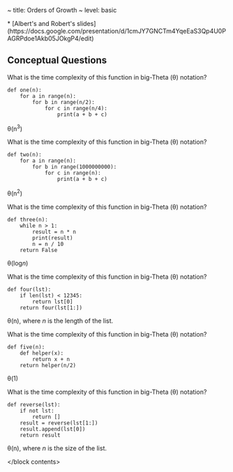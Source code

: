 ~ title: Orders of Growth
~ level: basic

<block references>
* [Albert's and Robert's
  slides](https://docs.google.com/presentation/d/1cmJY7GNCTm4YqeEaS3Qp4U0PAGRPdoe1Akb05JOkgP4/edit)
</block references>

<block notes>
</block notes>

<block contents>

Conceptual Questions
--------------------

<question>

What is the time complexity of this function in big-Theta (&theta;)
notation?

    def one(n):
        for a in range(n):
            for b in range(n/2):
                for c in range(n/4):
                    print(a + b + c)

<solution>

&theta;(n<sup>3</sup>)

</solution>

<question>

What is the time complexity of this function in big-Theta (&theta;)
notation?

    def two(n):
        for a in range(n):
            for b in range(1000000000):
                for c in range(n):
                    print(a + b + c)

<solution>

&theta;(n<sup>2</sup>)

</solution>

<question>

What is the time complexity of this function in big-Theta (&theta;)
notation?

    def three(n):
        while n > 1:
            result = n * n
            print(result)
            n = n / 10
        return False

<solution>

&theta;(log*n*)

</solution>

<question>

What is the time complexity of this function in big-Theta (&theta;)
notation?

    def four(lst):
        if len(lst) < 12345:
            return lst[0]
        return four(lst[1:])

<solution>

&theta;(n), where *n* is the length of the list.

</solution>

<question>

What is the time complexity of this function in big-Theta (&theta;)
notation?

    def five(n):
        def helper(x):
            return x + n
        return helper(n/2)

<solution>

&theta;(1)

</solution>

<question>

What is the time complexity of this function in big-Theta (&theta;)
notation?

    def reverse(lst):
        if not lst:
            return []
        result = reverse(lst[1:])
        result.append(lst[0])
        return result

<solution>

&theta;(n), where *n* is the size of the list.

</solution>

</block contents>
